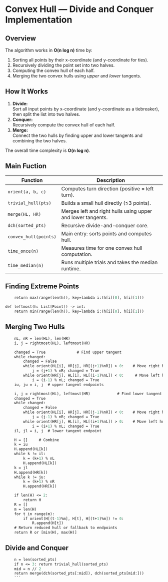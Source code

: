 # Convex Hull — Divide and Conquer Implementation
##  Overview
The algorithm works in **O(n log n)** time by:
1. Sorting all points by their x-coordinate (and y-coordinate for ties).
2. Recursively dividing the point set into two halves.
3. Computing the convex hull of each half.
4. Merging the two convex hulls using *upper* and *lower* tangents.
##  How It Works
1. **Divide:**  
   Sort all input points by x-coordinate (and y-coordinate as a tiebreaker), then split the list into two halves.
2. **Conquer:**  
   Recursively compute the convex hull of each half.
3. **Merge:**  
   Connect the two hulls by finding upper and lower tangents and combining the two halves.

The overall time complexity is **O(n log n)**.
##  Main Fuction
| Function              | Description                                                 |
| --------------------- | ----------------------------------------------------------- |
| `orient(a, b, c)`     | Computes turn direction (positive = left turn).             |
| `trivial_hull(pts)`   | Builds a small hull directly (≤3 points).                   |
| `merge(HL, HR)`       | Merges left and right hulls using upper and lower tangents. |
| `dch(sorted_pts)`     | Recursive divide-and-conquer core.                          |
| `convex_hull(points)` | Main entry: sorts points and computes hull.                 |
| `time_once(n)`        | Measures time for one convex hull computation.              |
| `time_median(n)`      | Runs multiple trials and takes the median runtime.          |
##  Finding Extreme Points
```def rightmost(h: List[Point]) -> int:
    return max(range(len(h)), key=lambda i:(h[i][0], h[i][1]))

def leftmost(h: List[Point]) -> int:
    return min(range(len(h)), key=lambda i:(h[i][0], h[i][1]))
```
##  Merging Two Hulls
```def merge(HL: List[Point], HR: List[Point]) -> List[Point]:   # Merge two convex hulls
    nL, nR = len(HL), len(HR)
    i, j = rightmost(HL), leftmost(HR)

    changed = True              # Find upper tangent
    while changed:
        changed = False
        while orient(HL[i], HR[j], HR[(j+1)%nR]) > 0:    # Move right hull point upward
            j = (j+1) % nR; changed = True
        while orient(HR[j], HL[i], HL[(i-1)%nL]) < 0:     # Move left hull point upward
            i = (i-1) % nL; changed = True
    iu, ju = i, j  # upper tangent endpoints

    i, j = rightmost(HL), leftmost(HR)            # Find lower tangent
    changed = True
    while changed:
        changed = False
        while orient(HL[i], HR[j], HR[(j-1)%nR]) < 0:    # Move right hull point downward
            j = (j-1) % nR; changed = True
        while orient(HR[j], HL[i], HL[(i+1)%nL]) > 0:    # Move left hull point downward
            i = (i+1) % nL; changed = True
    il, jl = i, j  # lower tangent endpoint

    H = []     # Combine
    k = iu
    H.append(HL[k])
    while k != il:
        k = (k+1) % nL
        H.append(HL[k])
    k = jl
    H.append(HR[k])
    while k != ju:
        k = (k+1) % nR
        H.append(HR[k])

    if len(H) <= 2:
        return H
    R = []
    m = len(H)
    for t in range(m):
        if orient(H[(t-1)%m], H[t], H[(t+1)%m]) != 0:
            R.append(H[t])
    # Return reduced hull or fallback to endpoints
    return R or [min(H), max(H)]
  ```
##  Divide and Conquer
```def dch(sorted_pts: List[Point]) -> List[Point]:
    n = len(sorted_pts)
    if n <= 3: return trivial_hull(sorted_pts)
    mid = n // 2
    return merge(dch(sorted_pts[:mid]), dch(sorted_pts[mid:]))
    ```
